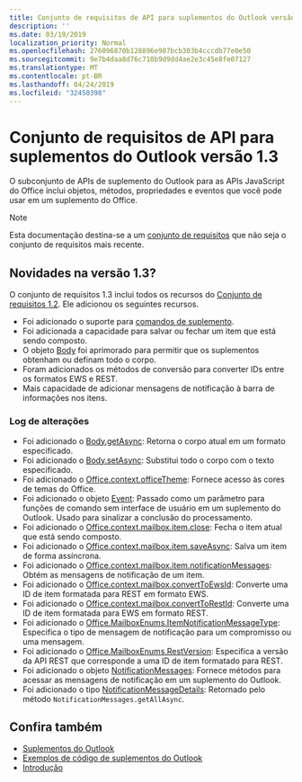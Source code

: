 ```yaml
---
title: Conjunto de requisitos de API para suplementos do Outlook versão 1.3
description: ''
ms.date: 03/19/2019
localization_priority: Normal
ms.openlocfilehash: 276096870b128896e987bcb303b4cccdb77e0e50
ms.sourcegitcommit: 9e7b4daa8d76c710b9d9dd4ae2e3c45e8fe07127
ms.translationtype: MT
ms.contentlocale: pt-BR
ms.lasthandoff: 04/24/2019
ms.locfileid: "32450398"
---
```

# <a name="outlook-add-in-api-requirement-set-13"></a>Conjunto de requisitos de API para suplementos do Outlook versão 1.3

O subconjunto de APIs de suplemento do Outlook para as APIs JavaScript do Office inclui objetos, métodos, propriedades e eventos que você pode usar em um suplemento do Office.

> [!NOTE]
> Esta documentação destina-se a um [conjunto de requisitos](/office/dev/add-ins/reference/requirement-sets/outlook-api-requirement-sets) que não seja o conjunto de requisitos mais recente. 

## <a name="whats-new-in-13"></a>Novidades na versão 1.3?

O conjunto de requisitos 1.3 inclui todos os recursos do [Conjunto de requisitos 1.2](../requirement-set-1.2/outlook-requirement-set-1.2.md). Ele adicionou os seguintes recursos.

- Foi adicionado o suporte para [comandos de suplemento](/outlook/add-ins/add-in-commands-for-outlook).
- Foi adicionada a capacidade para salvar ou fechar um item que está sendo composto.
- O objeto [Body](/javascript/api/outlook_1_3/office.body) foi aprimorado para permitir que os suplementos obtenham ou definam todo o corpo.
- Foram adicionados os métodos de conversão para converter IDs entre os formatos EWS e REST.
- Mais capacidade de adicionar mensagens de notificação à barra de informações nos itens.

### <a name="change-log"></a>Log de alterações

- Foi adicionado o [Body.getAsync](/javascript/api/outlook_1_3/office.body#getasync-coerciontype--options--callback-): Retorna o corpo atual em um formato especificado.
- Foi adicionado o [Body.setAsync](/javascript/api/outlook_1_3/office.body#setasync-data--options--callback-): Substitui todo o corpo com o texto especificado.
- Foi adicionado o [Office.context.officeTheme](office.context.md#officetheme-object): Fornece acesso às cores de temas do Office.
- Foi adicionado o objeto [Event](/javascript/api/office/office.addincommands.event): Passado como um parâmetro para funções de comando sem interface de usuário em um suplemento do Outlook. Usado para sinalizar a conclusão do processamento.
- Foi adicionado o [Office.context.mailbox.item.close](office.context.mailbox.item.md#close): Fecha o item atual que está sendo composto.
- Foi adicionado o [Office.context.mailbox.item.saveAsync](office.context.mailbox.item.md#saveasyncoptions-callback): Salva um item de forma assíncrona.
- Foi adicionado o [Office.context.mailbox.item.notificationMessages](office.context.mailbox.item.md#notificationmessages-notificationmessages): Obtém as mensagens de notificação de um item.
- Foi adicionado o [Office.context.mailbox.convertToEwsId](office.context.mailbox.md#converttoewsiditemid-restversion--string): Converte uma ID de item formatada para REST em formato EWS.
- Foi adicionado o [Office.context.mailbox.convertToRestId](office.context.mailbox.md#converttorestiditemid-restversion--string): Converte uma ID de item formatada para EWS em formato REST.
- Foi adicionado o [Office.MailboxEnums.ItemNotificationMessageType](/javascript/api/outlook_1_3/office.mailboxenums.itemnotificationmessagetype): Especifica o tipo de mensagem de notificação para um compromisso ou uma mensagem.
- Foi adicionado o [Office.MailboxEnums.RestVersion](/javascript/api/outlook_1_3/office.mailboxenums.restversion): Especifica a versão da API REST que corresponde a uma ID de item formatado para REST.
- Foi adicionado o objeto [NotificationMessages](/javascript/api/outlook_1_3/office.notificationmessages): Fornece métodos para acessar as mensagens de notificação em um suplemento do Outlook.
- Foi adicionado o tipo [NotificationMessageDetails](/javascript/api/outlook_1_3/office.notificationmessagedetails): Retornado pelo método `NotificationMessages.getAllAsync`.

## <a name="see-also"></a>Confira também

- [Suplementos do Outlook](/outlook/add-ins/)
- [Exemplos de código de suplementos do Outlook](https://developer.microsoft.com/outlook/gallery/?filterBy=Outlook,Samples,Add-ins)
- [Introdução](/outlook/add-ins/quick-start)
